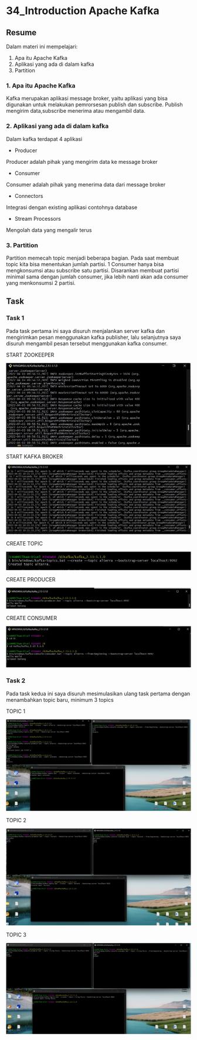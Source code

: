 # 34_Introduction Apache Kafka

## Resume
Dalam materi ini mempelajari:
1. Apa itu Apache Kafka
2. Aplikasi yang ada di dalam kafka
3. Partition

### 1. Apa itu Apache Kafka

Kafka merupakan aplikasi message broker, yaitu aplikasi yang bisa digunakan untuk melakukan pemrorsesan publish dan subscribe. Publish mengirim data,subscribe menerima atau mengambil data.

### 2. Aplikasi yang ada di dalam kafka

Dalam kafka terdapat 4 aplikasi

- Producer

Producer adalah pihak yang mengirim data ke message broker

- Consumer

Consumer adalah pihak yang menerima data dari message broker

- Connectors

Integrasi dengan existing aplikasi contohnya database 

- Stream Processors

Mengolah data yang mengalir terus

### 3. Partition

Partition memecah topic menjadi beberapa bagian. Pada saat membuat topic kita bisa menentukan jumlah partisi. 1 Consumer hanya bisa mengkonsumsi atau subscribe satu partisi. Disarankan membuat partisi minimal sama dengan jumlah consumer, jika lebih nanti akan ada consumer yang menkonsumsi 2 partisi.

## Task

### Task 1
Pada task pertama ini saya disuruh menjalankan server kafka dan mengirimkan pesan menggunakan kafka publisher, lalu selanjutnya saya disuruh mengambil pesan tersebut menggunakan kafka consumer.

START ZOOKEEPER

![output](./screenshots/start-zookeeper.jpg)

START KAFKA BROKER

![output](./screenshots/start-kafka.jpg)

CREATE TOPIC

![output](./screenshots/create-topic-alterra.jpg)

CREATE PRODUCER

![output](./screenshots/create-producer.jpg)

CREATE CONSUMER

![output](./screenshots/create-consumer.jpg)


### Task 2
Pada task kedua ini saya disuruh mesimulasikan ulang task pertama dengan menambahkan topic baru, minimum 3 topics

TOPIC 1

![output](./screenshots/Topic1.jpg)

TOPIC 2

![output](./screenshots/Topic2.jpg)

TOPIC 3

![output](./screenshots/Topic3.jpg)





